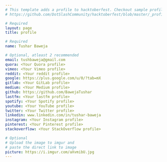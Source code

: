 ```yaml
---
# This template adds a profile to hacktoberfest. Checkout sample profile at
# https://github.com/DotSlashCommunity/hacktoberfest/blob/master/_profile/ksdme.md

# Required
layout: page
title: profile

# Required
name: Tushar Baweja

# Optional, atleast 2 recommended
email: tushbaweja@gmail.com
quora: <Your Quora profile>
vimeo: <Your Vimeo profile>
reddit: <Your reddit profile>
google: https://plus.google.com/u/0/?tab=mX
gitlab: <Your GitLab profile>
medium: <Your Medium profile>
github: https://github.com/BawejaTushar 
lastfm: <Your lastfm profile>
spotify: <Your Spotify profile>
youtube: <Your YouTube profile>
twitter: <Your Twitter profile>
linkedin: www.linkedin.com/in/tushar-baweja
instagram: <Your Instagram profile>
pinterest: <Your Pinterest profile>
stackoverflow: <Your StackOverflow profile>

# Optional
# Upload the image to imgur and
# paste the direct link to image
picture: https://i.imgur.com/aXvmibU.jpg
---
```

